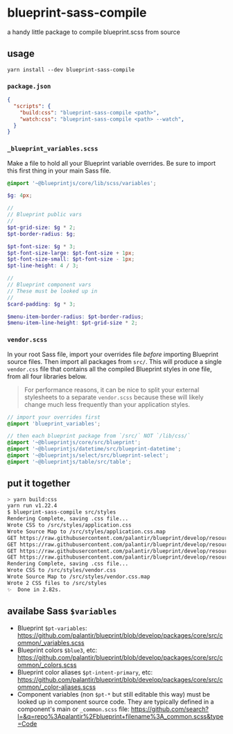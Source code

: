 # blueprint-sass-compile

a handy little package to compile blueprint.scss from source

## usage

```
yarn install --dev blueprint-sass-compile
```

### `package.json`
```json
{
  "scripts": {
    "build:css": "blueprint-sass-compile <path>",
    "watch:css": "blueprint-sass-compile <path> --watch",
  }
}
```

### `_blueprint_variables.scss`
Make a file to hold all your Blueprint variable overrides. Be sure to import this first thing in your main Sass file.
```scss
@import '~@blueprintjs/core/lib/scss/variables';

$g: 4px;

//
// Blueprint public vars
//
$pt-grid-size: $g * 2;
$pt-border-radius: $g;

$pt-font-size: $g * 3;
$pt-font-size-large: $pt-font-size + 1px;
$pt-font-size-small: $pt-font-size - 1px;
$pt-line-height: 4 / 3;

//
// Blueprint component vars
// These must be looked up in
//
$card-padding: $g * 3;

$menu-item-border-radius: $pt-border-radius;
$menu-item-line-height: $pt-grid-size * 2;
```


### `vendor.scss`
In your root Sass file, import your overrides file _before_ importing Blueprint source files. Then import all packages from `src/`. This will produce a single `vendor.css` file that contains all the compiled Blueprint styles in one file, from all four libraries below.

> For performance reasons, it can be nice to split your external stylesheets to a separate `vendor.scss` because these will likely change much less frequently than your application styles.


```scss
// import your overrides first
@import 'blueprint_variables';

// then each blueprint package from `/src/` NOT `/lib/css/`
@import '~@blueprintjs/core/src/blueprint';
@import '~@blueprintjs/datetime/src/blueprint-datetime';
@import '~@blueprintjs/select/src/blueprint-select';
@import '~@blueprintjs/table/src/table';
```

## put it together

```sh
> yarn build:css
yarn run v1.22.4
$ blueprint-sass-compile src/styles
Rendering Complete, saving .css file...
Wrote CSS to /src/styles/application.css
Wrote Source Map to /src/styles/application.css.map
GET https://raw.githubusercontent.com/palantir/blueprint/develop/resources/icons/16px/chevron-right.svg
GET https://raw.githubusercontent.com/palantir/blueprint/develop/resources/icons/16px/more.svg
GET https://raw.githubusercontent.com/palantir/blueprint/develop/resources/icons/16px/small-tick.svg
GET https://raw.githubusercontent.com/palantir/blueprint/develop/resources/icons/16px/small-minus.svg
Rendering Complete, saving .css file...
Wrote CSS to /src/styles/vendor.css
Wrote Source Map to /src/styles/vendor.css.map
Wrote 2 CSS files to /src/styles
✨  Done in 2.82s.
```

## availabe Sass `$variables`

- Blueprint `$pt-variables`: https://github.com/palantir/blueprint/blob/develop/packages/core/src/common/_variables.scss
- Blueprint colors `$blue3`, etc: https://github.com/palantir/blueprint/blob/develop/packages/core/src/common/_colors.scss
- Blueprint color aliases `$pt-intent-primary`, etc: https://github.com/palantir/blueprint/blob/develop/packages/core/src/common/_color-aliases.scss
- Component variables (non `$pt-*` but still editable this way) must be looked up in component source code. They are typically defined in a component's main or `_common.scss` file: https://github.com/search?l=&q=repo%3Apalantir%2Fblueprint+filename%3A_common.scss&type=Code
